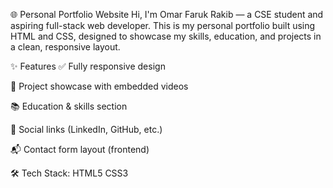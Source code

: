 🌐 Personal Portfolio Website
Hi, I'm Omar Faruk Rakib — a CSE student and aspiring full-stack web developer. This is my personal portfolio built using HTML and CSS, designed to showcase my skills, education, and projects in a clean, responsive layout.

✨ Features
✅ Fully responsive design

🎥 Project showcase with embedded videos

📚 Education & skills section

🔗 Social links (LinkedIn, GitHub, etc.)

📬 Contact form layout (frontend)

🛠️ Tech Stack:
HTML5
CSS3

